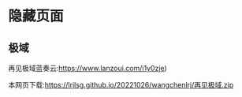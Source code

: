 # 隐藏页面
## 极域

再见极域蓝奏云:https://www.lanzoui.com/i1y0zje)

本网页下载:https://lrjlsg.github.io/20221026/wangchenlrj/再见极域.zip
